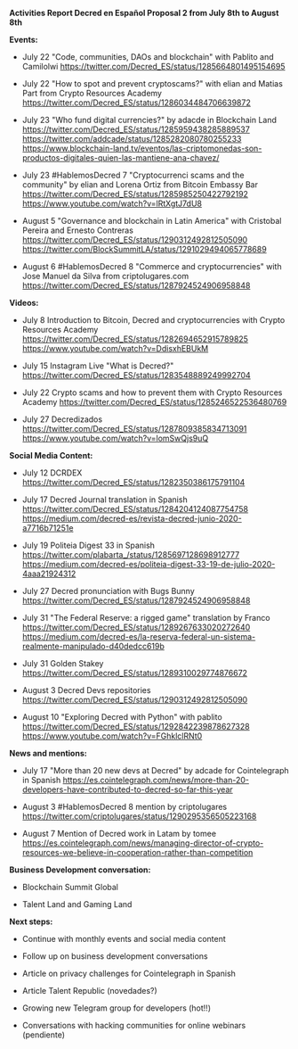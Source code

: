 **Activities Report Decred en Español Proposal 2 from July 8th to August 8th**

**Events:**

- July 22 "Code, communities, DAOs and blockchain" with Pablito and Camilolwi https://twitter.com/Decred_ES/status/1285664801495154695

- July 22 "How to spot and prevent cryptoscams?" with elian and Matias Part from Crypto Resources Academy https://twitter.com/Decred_ES/status/1286034484706639872 

- July 23 "Who fund digital currencies?" by adacde in Blockchain Land https://twitter.com/Decred_ES/status/1285959438285889537 https://twitter.com/addcade/status/1285282080780255233 https://www.blockchain-land.tv/eventos/las-criptomonedas-son-productos-digitales-quien-las-mantiene-ana-chavez/ 

- July 23 #HablemosDecred 7 "Cryptocurrenci scams and the community" by elian and Lorena Ortiz from Bitcoin Embassy Bar https://twitter.com/Decred_ES/status/1285985250422792192 https://www.youtube.com/watch?v=lRtXgtJ7dU8

- August 5 "Governance and blockchain in Latin America" with Cristobal Pereira and Ernesto Contreras https://twitter.com/Decred_ES/status/1290312492812505090 https://twitter.com/BlockSummitLA/status/1291029494065778689

- August 6 #HablemosDecred 8 "Commerce and cryptocurrencies" with Jose Manuel da Silva from criptolugares.com https://twitter.com/Decred_ES/status/1287924524906958848 

**Videos:**

- July 8 Introduction to Bitcoin, Decred and cryptocurrencies with Crypto Resources Academy https://twitter.com/Decred_ES/status/1282694652915789825 https://www.youtube.com/watch?v=DdisxhEBUkM

- July 15 Instagram Live "What is Decred?" https://twitter.com/Decred_ES/status/1283548889249992704

- July 22 Crypto scams and how to prevent them with Crypto Resources Academy https://twitter.com/Decred_ES/status/1285246522536480769 

- July 27 Decredizados https://twitter.com/Decred_ES/status/1287809385834713091 https://www.youtube.com/watch?v=lomSwQjs9uQ

**Social Media Content:**

- July 12 DCRDEX https://twitter.com/Decred_ES/status/1282350386175791104  

- July 17 Decred Journal translation in Spanish https://twitter.com/Decred_ES/status/1284204124087754758 https://medium.com/decred-es/revista-decred-junio-2020-a7716b71251e 

- July 19 Politeia Digest 33 in Spanish https://twitter.com/plabarta_/status/1285697128698912777 https://medium.com/decred-es/politeia-digest-33-19-de-julio-2020-4aaa21924312

- July 27 Decred pronunciation with Bugs Bunny https://twitter.com/Decred_ES/status/1287924524906958848 

- July 31 "The Federal Reserve: a rigged game" translation by Franco https://twitter.com/Decred_ES/status/1289267633020272640 https://medium.com/decred-es/la-reserva-federal-un-sistema-realmente-manipulado-d40dedcc619b 

- July 31 Golden Stakey https://twitter.com/Decred_ES/status/1289310029774876672 

- August 3 Decred Devs repositories https://twitter.com/Decred_ES/status/1290312492812505090 

- August 10 "Exploring Decred with Python" with pablito https://twitter.com/Decred_ES/status/1292842239878627328 https://www.youtube.com/watch?v=FGhklclRNt0


**News and mentions:**

- July 17 "More than 20 new devs at Decred" by adcade for Cointelegraph in Spanish https://es.cointelegraph.com/news/more-than-20-developers-have-contributed-to-decred-so-far-this-year 

- August 3 #HablemosDecred 8 mention by criptolugares https://twitter.com/criptolugares/status/1290295356505223168

- August 7 Mention of Decred work in Latam by tomee https://es.cointelegraph.com/news/managing-director-of-crypto-resources-we-believe-in-cooperation-rather-than-competition

**Business Development conversation:**

- Blockchain Summit Global

- Talent Land and Gaming Land 

**Next steps:**

- Continue with monthly events and social media content

- Follow up on business development conversations

- Article on privacy challenges for Cointelegraph in Spanish

- Article Talent Republic (novedades?)

- Growing new Telegram group for developers (hot!!)

- Conversations with hacking communities for online webinars (pendiente)
